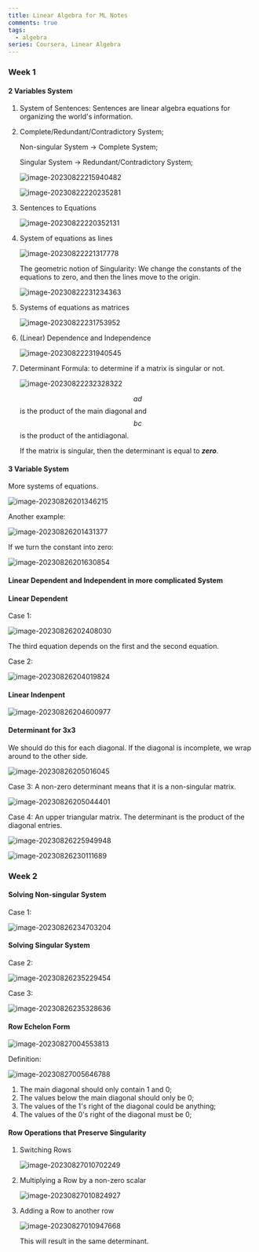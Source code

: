 ```yaml
---
title: Linear Algebra for ML Notes
comments: true
tags:
  - algebra
series: Coursera, Linear Algebra
---
```


### Week 1

#### 2 Variables System

1. System of Sentences: Sentences are linear algebra equations for organizing the world's information.

2. Complete/Redundant/Contradictory System;

   Non-singular System -> Complete System;

   Singular System -> Redundant/Contradictory System;

   ![image-20230822215940482](../../img/image-20230822215940482.png)

   ![image-20230822220235281](../../img/image-20230822220235281.png)

3. Sentences to Equations

   ![image-20230822220352131](../../img/image-20230822220352131.png)

4. System of equations as lines

   ![image-20230822221317778](../../img/image-20230822221317778.png)

   The geometric notion of Singularity: We change the constants of the equations to zero, and then the lines move to the origin.

   ![image-20230822231234363](../../img/image-20230822231234363.png)

5. Systems of equations as matrices

   ![image-20230822231753952](../../img/image-20230822231753952.png)

6. (Linear) Dependence and Independence

   ![image-20230822231940545](../../img/image-20230822231940545.png)

7. Determinant Formula: to determine if a matrix is singular or not.

   ![image-20230822232328322](../../img/image-20230822232328322.png)

   $$ad$$ is the product of the main diagonal and $$bc$$ is the product of the antidiagonal.

   If the matrix is singular, then the determinant is equal to ***zero***.



#### 3 Variable System

More systems of equations.

![image-20230826201346215](../../img/image-20230826201346215.png)

Another example:

![image-20230826201431377](../../img/image-20230826201431377.png)

If we turn the constant into zero:

![image-20230826201630854](../../img/image-20230826201630854.png)



#### Linear Dependent and Independent in more complicated System

#### Linear Dependent 

Case 1:

![image-20230826202408030](../../img/image-20230826202408030.png)

The third equation depends on the first and the second equation.

Case 2:

![image-20230826204019824](../../img/image-20230826204019824.png)

#### Linear Indenpent

![image-20230826204600977](../../img/image-20230826204600977.png)



#### Determinant for 3x3

We should do this for each diagonal. If the diagonal is incomplete, we wrap around to the other side.

![image-20230826205016045](../../img/image-20230826205016045.png)

Case 3: A non-zero determinant means that it is a non-singular matrix.

![image-20230826205044401](../../img/image-20230826205044401.png)

Case 4: An upper triangular matrix. The determinant is the product of the diagonal entries.

![image-20230826225949948](../../img/image-20230826225949948.png)

![image-20230826230111689](../../img/image-20230826230111689.png)



### Week 2

#### Solving Non-singular System

Case 1:

![image-20230826234703204](../../img/image-20230826234703204.png)



#### Solving Singular System

Case 2:

![image-20230826235229454](../../img/image-20230826235229454.png)

Case 3:

![image-20230826235328636](../../img/image-20230826235328636.png)



#### Row Echelon Form

![image-20230827004553813](../../img/image-20230827004553813.png)

Definition:

![image-20230827005646788](../../img/image-20230827005646788.png)

1. The main diagonal should only contain 1 and 0;
2. The values below the main diagonal should only be 0;
3. The values of the 1's right of the diagonal could be anything;
4. The values of the 0's right of the diagonal must be 0;



#### Row Operations that Preserve Singularity

1. Switching Rows

   ![image-20230827010702249](../../img/image-20230827010702249.png)

2. Multiplying a Row by a non-zero scalar

   ![image-20230827010824927](../../img/image-20230827010824927.png)

3. Adding a Row to another row

   ![image-20230827010947668](../../img/image-20230827010947668.png)

   This will result in the same determinant.
